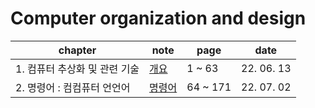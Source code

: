# Computer organization and design

| chapter | note | page | date |
| ------- | ---- | ---- | ---- |
| 1. 컴퓨터 추상화 및 관련 기술 | <a href="https://liltdevs.tistory.com/101">개요</a> | 1 ~ 63 | 22. 06. 13 |
| 2. 명령어 : 컴컴퓨터 언언어  | <a href="https://liltdevs.tistory.com/103">명령어</a> | 64 ~ 171 | 22. 07. 02 |